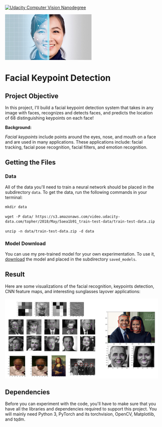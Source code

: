 [![Udacity Computer Vision Nanodegree](http://tugan0329.bitbucket.io/imgs/github/cvnd.svg)](https://www.udacity.com/course/computer-vision-nanodegree--nd891)

![header](images/readme.jpg)

# Facial Keypoint Detection

## Project Objective

In this project, I'll build a facial keypoint detection system that takes in any image with faces, recognizes and detects faces, and predicts the location of 68 distinguishing keypoints on each face!

__Background:__

_Facial keypoints_ include points around the eyes, nose, and mouth on a face and are used in many applications. These applications include: facial tracking, facial pose recognition, facial filters, and emotion recognition. 


## Getting the Files

### Data

All of the data you'll need to train a neural network should be placed in the subdirectory `data`. To get the data, run the following commands in your terminal:

```
mkdir data

wget -P data/ https://s3.amazonaws.com/video.udacity-data.com/topher/2018/May/5aea1b91_train-test-data/train-test-data.zip

unzip -n data/train-test-data.zip -d data
```

### Model Download

You can use my pre-trained model for your own experimentation. To use it, [download]() the model and placed in the subdirectory `saved_models`.

## Result

Here are some visualizations of the facial recognition, keypoints detection, CNN feature maps, and interesting sunglasses layover applications:

![Facial Keypoint Detection](images/result.png)


## Dependencies

Before you can experiment with the code, you'll have to make sure that you have all the libraries and dependencies required to support this project. You will mainly need Python 3, PyTorch and its torchvision, OpenCV, Matplotlib, and tqdm.

